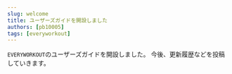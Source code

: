 ```yaml
---
slug: welcome
title: ユーザーズガイドを開設しました
authors: [pb10005]
tags: [everyworkout]
---
```


`EVERYWORKOUT`のユーザーズガイドを開設しました。
今後、更新履歴などを投稿していきます。